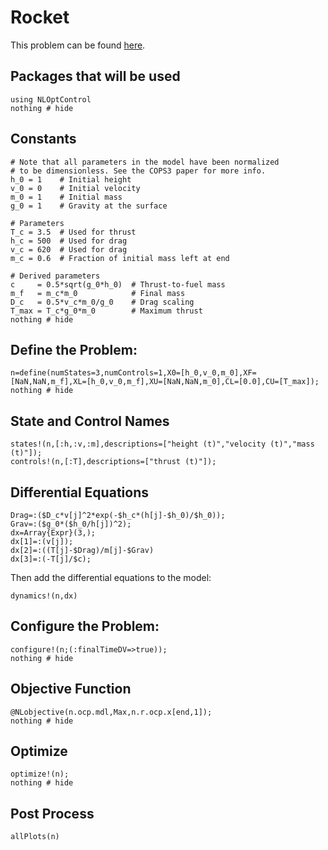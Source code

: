 # Rocket

This problem can be found [here](https://github.com/JuliaOpt/juliaopt-notebooks/blob/master/notebooks/JuMP-Rocket.ipynb).

## Packages that will be used
```@example Rocket
using NLOptControl
nothing # hide
```

## Constants
```@example Rocket
# Note that all parameters in the model have been normalized
# to be dimensionless. See the COPS3 paper for more info.
h_0 = 1    # Initial height
v_0 = 0    # Initial velocity
m_0 = 1    # Initial mass
g_0 = 1    # Gravity at the surface

# Parameters
T_c = 3.5  # Used for thrust
h_c = 500  # Used for drag
v_c = 620  # Used for drag
m_c = 0.6  # Fraction of initial mass left at end

# Derived parameters
c     = 0.5*sqrt(g_0*h_0)  # Thrust-to-fuel mass
m_f   = m_c*m_0            # Final mass
D_c   = 0.5*v_c*m_0/g_0    # Drag scaling
T_max = T_c*g_0*m_0        # Maximum thrust
nothing # hide
```

## Define the Problem:
```@example Rocket
n=define(numStates=3,numControls=1,X0=[h_0,v_0,m_0],XF=[NaN,NaN,m_f],XL=[h_0,v_0,m_f],XU=[NaN,NaN,m_0],CL=[0.0],CU=[T_max]);
nothing # hide
```

## State and Control Names
```@example Rocket
states!(n,[:h,:v,:m],descriptions=["height (t)","velocity (t)","mass (t)"]);
controls!(n,[:T],descriptions=["thrust (t)"]);
```

## Differential Equations
```@example Rocket
Drag=:($D_c*v[j]^2*exp(-$h_c*(h[j]-$h_0)/$h_0));
Grav=:($g_0*($h_0/h[j])^2);
dx=Array{Expr}(3,);
dx[1]=:(v[j]);
dx[2]=:((T[j]-$Drag)/m[j]-$Grav)
dx[3]=:(-T[j]/$c);
```
Then add the differential equations to the model:
```@example Rocket
dynamics!(n,dx)
```

## Configure the Problem:
```@example Rocket
configure!(n;(:finalTimeDV=>true));
nothing # hide
```

## Objective Function
```@example Rocket
@NLobjective(n.ocp.mdl,Max,n.r.ocp.x[end,1]);
nothing # hide
```

## Optimize
```@example Rocket
optimize!(n);
nothing # hide
```

## Post Process
```@example Rocket
allPlots(n)
```
